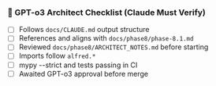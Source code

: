 ### 🧠 GPT-o3 Architect Checklist (Claude Must Verify)
- [ ] Follows `docs/CLAUDE.md` output structure
- [ ] References and aligns with `docs/phase8/phase-8.1.md`
- [ ] Reviewed `docs/phase8/ARCHITECT_NOTES.md` before starting
- [ ] Imports follow `alfred.*`
- [ ] mypy --strict and tests passing in CI
- [ ] Awaited GPT-o3 approval before merge
